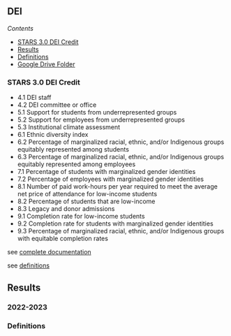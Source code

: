 ## DEI

*Contents*
- [STARS 3.0 DEI Credit](#stars-30-food--dining-credit)
- [Results](#results)
- [Definitions](#stars-credit-definitions)
- [Google Drive Folder](https://drive.google.com/drive/folders/1MpK4bpxYSuIs97QPZ0AMyqoNcxe-ACPu)

### STARS 3.0 DEI Credit

- 4.1 DEI staff
- 4.2 DEI committee or office
- 5.1 Support for students from underrepresented groups
- 5.2 Support for employees from underrepresented groups
- 5.3 Institutional climate assessment
- 6.1 Ethnic diversity index
- 6.2 Percentage of marginalized racial, ethnic, and/or Indigenous groups equitably represented among students
- 6.3 Percentage of marginalized racial, ethnic, and/or Indigenous groups equitably represented among employees
- 7.1 Percentage of students with marginalized gender identities
- 7.2 Percentage of employees with marginalized gender identities
- 8.1 Number of paid work-hours per year required to meet the average net price of attendance for low-income students
- 8.2 Percentage of students that are low-income
- 8.3 Legacy and donor admissions
- 9.1 Completion rate for low-income students
- 9.2 Completion rate for students with marginalized gender identities
- 9.3 Percentage of marginalized racial, ethnic, and/or Indigenous groups with equitable completion rates

see [complete documentation](https://docs.google.com/document/d/1UgIhYWWg5GS7cB9qYvRpw76-ThuQZJ2X1spEiS1fp_U/edit#heading=h.43oau9mq61o0)

see [definitions](#stars-credit-definitions)

## Results

### 2022-2023

### Definitions
